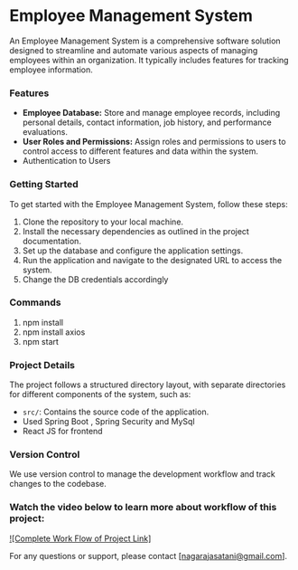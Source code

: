 # Employee Management System

An Employee Management System is a comprehensive software solution designed to streamline and automate various aspects of managing employees within an organization. It typically includes features for tracking employee information.

### Features
- **Employee Database:** Store and manage employee records, including personal details, contact information, job history, and performance evaluations.
- **User Roles and Permissions:** Assign roles and permissions to users to control access to different features and data within the system.
-  Authentication to Users

### Getting Started
To get started with the Employee Management System, follow these steps:
1. Clone the repository to your local machine.
2. Install the necessary dependencies as outlined in the project documentation.
3. Set up the database and configure the application settings.
4. Run the application and navigate to the designated URL to access the system.
5. Change the DB credentials accordingly

### Commands
1. npm install
2. npm install axios
3. npm start

### Project Details
The project follows a structured directory layout, with separate directories for different components of the system, such as:
- `src/`: Contains the source code of the application.
-  Used Spring Boot , Spring Security and MySql
-  React JS for frontend

### Version Control
We use version control to manage the development workflow and track changes to the codebase.
### Watch the video below to learn more about workflow of this project:

[![Complete Work Flow of Project Link]](https://drive.google.com/file/d/1VaPxPUdUnQ94HSA3OD1dM_YJkHx0-sO6/view?usp=sharing)

For any questions or support, please contact [nagarajasatani@gmail.com].
